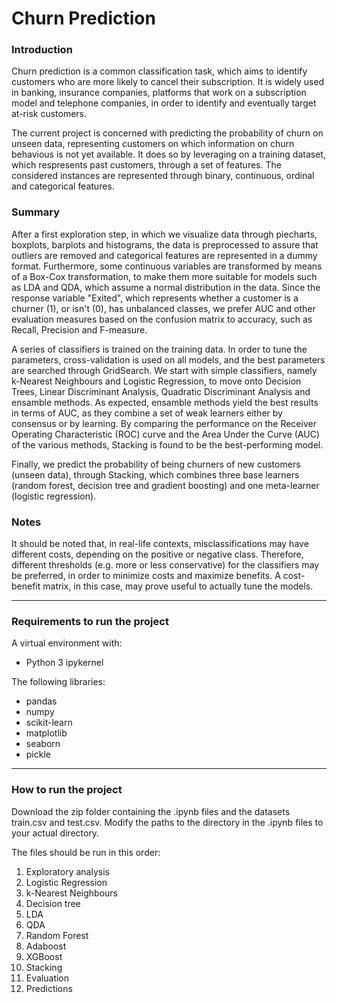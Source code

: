 # Churn Prediction

### Introduction ###
Churn prediction is a common classification task, which aims to identify customers who are more likely to cancel their subscription.
It is widely used in banking, insurance companies, platforms that work on a subscription model and telephone companies, in order to
identify and eventually target at-risk customers.

The current project is concerned with predicting the probability of churn on unseen data, representing customers on which information on churn behavious is not yet available. It does so by leveraging on a training dataset, which respresents past customers, through a set of features. The considered instances are represented through binary, continuous, ordinal and categorical features.


### Summary ###

After a first exploration step, in which we visualize data through piecharts, boxplots, barplots and histograms, the data is preprocessed to assure that outliers are removed and categorical features are represented in a dummy format. Furthermore, some continuous variables are transformed by means of a Box-Cox transformation, to make them more suitable for models such as LDA and QDA, which assume a normal distribution in the data. Since the response variable "Exited", which represents whether a customer is a churner (1), or isn't (0), has unbalanced classes, we prefer AUC and other evaluation measures based on the confusion matrix to accuracy, such as Recall, Precision and F-measure.

A series of classifiers is trained on the training data. In order to tune the parameters, cross-validation is used on all models, and the best parameters are searched through GridSearch.
We start with simple classifiers, namely k-Nearest Neighbours and Logistic Regression, to move onto Decision Trees, Linear Discriminant Analysis, Quadratic Discriminant Analysis and ensamble methods.
As expected, ensamble methods yield the best results in terms of AUC, as they combine a set of weak learners either by consensus or by learning. By comparing the performance on the Receiver Operating Characteristic (ROC) curve and the Area Under the Curve (AUC) of the various methods, Stacking is found to be the best-performing model.

Finally, we predict the probability of being churners of new customers (unseen data), through Stacking, which combines three base learners (random forest, decision tree and gradient boosting) and one meta-learner (logistic regression).


### Notes ###

It should be noted that, in real-life contexts, misclassifications may have different costs, depending on the positive or negative class. Therefore, different thresholds (e.g. more or less conservative) for the classifiers may be preferred, in order to minimize costs and maximize benefits. A cost-benefit matrix, in this case, may prove useful to actually tune the models.


---

### Requirements to run the project ###

A virtual environment with:
- Python 3 ipykernel

The following libraries:
- pandas
- numpy
- scikit-learn
- matplotlib
- seaborn
- pickle

---

### How to run the project ###

Download the zip folder containing the .ipynb files and the datasets train.csv and test.csv. Modify the paths to the directory in the .ipynb files to your actual directory. 

The files should be run in this order:
1. Exploratory analysis
2. Logistic Regression
3. k-Nearest Neighbours
4. Decision tree
5. LDA
6. QDA
7. Random Forest
8. Adaboost
9. XGBoost
10. Stacking
11. Evaluation
12. Predictions
